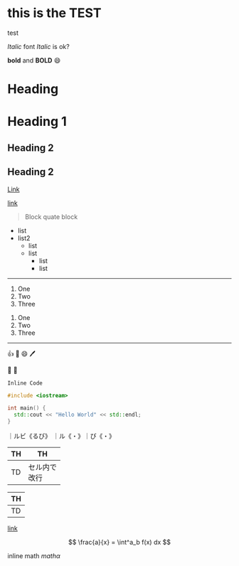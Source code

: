 # this is the TEST


test

_Italic_ font _Italic_ is ok?

**bold** and **BOLD**
:smile:

# Heading


# Heading 1

## Heading 2

## Heading 2

[Link](this)

[link][1]

> Block quate
> block

- list
- list2
  - list
  - list
    - list
    - list

---

1. One
1. Two
1. Three

1) One
2) Two
3) Three

---

:+1: :anger: :smile: :pen:

:angel: :thinking:

`Inline Code`

```cpp
#include <iostream>

int main() {
  std::cout << "Hello World" << std::endl;
}
```

｜ルビ《るび》
｜ル《・》｜び《・》

| TH  | TH               |
| --- | ---------------- |
| TD  | セル内で<br>改行 |

| TH  |
| --- |
| TD  |

[link](#Heading)

[1]: http

$$
\frac{a}{x} = \int^a_b f(x) dx
$$

inline math $math \alpha$





